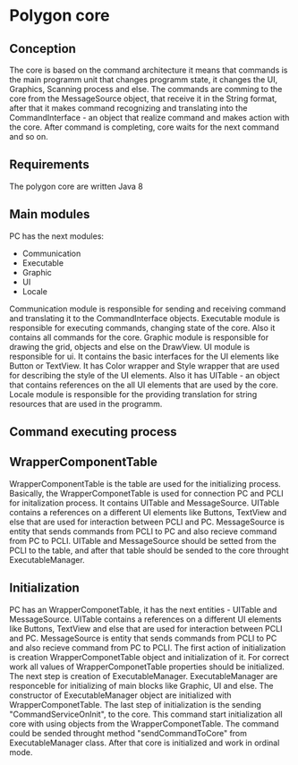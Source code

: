# Polygon core 
## Conception
The core is based on the command architecture it means that commands is the main programm unit that changes programm state, it changes the UI, Graphics, Scanning process and else. The commands are comming to the core from the MessageSource object, that receive it in the String format, after that it makes command recognizing and translating into the CommandInterface - an object that realize command and makes action with the core. After command is completing, core waits for the next command and so on.
## Requirements 
The polygon core are written Java 8

## Main modules
PC has the next modules:
- Communication
- Executable
- Graphic
- UI
- Locale

Communication module is responsible for sending and receiving command and translating it to the CommandInterface objects.
Executable module is responsible for executing commands, changing state of the core. Also it contains all commands for the core.
Graphic module is responsible for drawing the grid, objects and else on the DrawView.
UI module is responsible for ui. It contains the basic interfaces for the UI elements like Button or TextView. It has  Color wrapper and Style wrapper that are used for describing the style of the UI elements. Also it has UITable - an object that contains references on the all UI elements that are used by the core.
Locale module is responsible for the providing translation for string resources that are used in the programm.

## Command executing process

## WrapperComponentTable
WrapperComponentTable is the table are used for the initializing process.
Basically, the WrapperComponetTable is used for connection PC and PCLI for initalization process. It contains UITable and MessageSource. UITable contains a references on a different UI elements like Buttons, TextView and else that are used for interaction between PCLI and PC. MessageSource is entity that sends commands from PCLI to PC and also recieve command from PC to PCLI.
UITable and MessageSource should be setted from the PCLI to the table, and after that table should be sended to the core throught ExecutableManager.
## Initialization
PC has an WrapperComponetTable, it has the next entities - UITable and MessageSource. UITable contains a references on a different UI elements like Buttons, TextView and else that are used for interaction between PCLI and PC.  MessageSource is entity that sends commands from PCLI to PC and also recieve command from PC to PCLI.
The first action of initialization is creation WrapperComponetTable object and initialization of it. For correct work all values of WrapperComponetTable properties should be initialized. The next step is creation of ExecutableManager. ExecutableManager are responceble for initializing of main blocks like Graphic, UI and else. The constructor of ExecutableManager object are initialized with WrapperComponetTable. The last step of initialization is the sending "CommandServiceOnInit", to the core. This command start initialization all core with using objects from the WrapperComponetTable. The command could be sended throught method "sendCommandToCore" from ExecutableManager class.
After that core is initialized and work in ordinal mode.